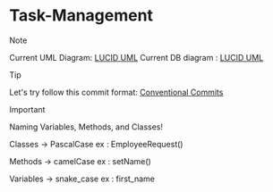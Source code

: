 # Task-Management

> [!NOTE]
> Current UML Diagram: [LUCID UML](https://lucid.app/lucidchart/4523d2a0-a045-48a8-8fc9-68c77e0107f6/edit?invitationId=inv_c9a6b0a2-011a-4497-9043-f42d8810dc8a&page=0_0#)
> Current DB diagram : [LUCID UML](https://lucid.app/lucidchart/9712e578-e565-4838-b72d-d646b1c1b318/edit?viewport_loc=-1054%2C-168%2C2997%2C1428%2C0_0&invitationId=inv_7543e34a-4b74-406d-96cb-6ac717216c3e)

> [!TIP]
> Let's try follow this commit format: [Conventional Commits](https://www.conventionalcommits.org/en/v1.0.0/)

> [!IMPORTANT]
> Naming Variables, Methods, and Classes!
>
> Classes -> PascalCase
> ex : EmployeeRequest()
>
> Methods -> camelCase
> ex : setName()
>
> Variables -> snake_case
> ex : first_name
